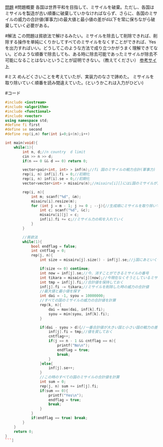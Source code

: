 <a href="http://judge.u-aizu.ac.jp/onlinejudge/description.jsp?id=2176">問題</a>
#問題概要
各国は世界平和を目指して、ミサイルを破棄。ただし、各国はミサイルを製造が古い順番に破棄していかなければならず、さらに、各国のミサイルの威力の合計値(軍事力)の最大値と最小値の差がd以下を常に保ちながら破棄していく必要がある。

#解法
この問題は貧欲法で解けるみたい。ミサイルを除去して削除できれば、削除する操作を単純にくりかしてすべてのミサイルをなくすことができれば、Yesを出力すればいい。どうしてこのような方法で成り立つかがうまく理解できてない。どのような順番で除去しても、ある時に除去可能であったミサイルが除去不可能になることはないということが証明できない。（教えてください）
<a href="http://acm-icpc.aitea.net/index.php?plugin=attach&refer=2009%2FPractice%2F%E6%A8%A1%E6%93%AC%E5%9C%B0%E5%8C%BA%E4%BA%88%E9%81%B8%2F%E8%AC%9B%E8%A9%95&openfile=b.pdf">参考サイト</a>

#ミス
めんどくさいことを考えていたが、実装力のなさで諦めた。
ミサイルを取り除いていく順番を読み間違えていた。(というかこれは入力がひどい)

#コード
```cpp
#include <iostream>
#include <algorithm>
#include <functional>
#include <vector>
using namespace std;
#define fi first
#define se second
#define rep(i,n) for(int i=0;i<(n);i++)

int main(void){
	while(1){
		int n, d;//n country  d limit
		cin >> n >> d;
		if(n == 0 && d == 0) return 0;

		vector<pair<int, int> > inf(n);//fi 国のミサイルの戦力合計(軍事力)　se　次に排除することができるミサイルの番号
		rep(i, n) inf[i].fi = 0;//初期化
		rep(i, n) inf[i].se = 0;//初期化
		vector<vector<int> > misairu(n);//misairu[i][]にはi国のミサイルが入る

		rep(i, n){
			int m; scanf("%d", &m);
			misairu[i].resize(m);
			for (int j = m - 1; j >= 0 ; --j){//生成順にミサイルを取り除いていくので、逆順に入れる
				int c; scanf("%d", &c);
				misairu[i][j] = c;
				inf[i].fi += c;//ミサイル力の和を入れていく
			}
		}

		//貧欲法
		while(1){
			bool endflag = false;
			int cntflag = 0;
			rep(j, n){
				int size = misairu[j].size() - inf[j].se;//j国にあといくつミサイルが残っているか

				if(size <= 0) continue;
				int now = inf[j].se;//今、消すことができるミサイルの番号
				int tikara = misairu[j][now];//今現在なくそうとしているミサイルの威力
				int tmp = inf[j].fi;//合計値を保持しておく
				inf[j].fi -= tikara;//ミサイルを削除した時の威力の合計値
				//最大値と最小値を探す
				int dai = -1, syou = 10000000;
				//すべての国のミサイルの威力の合計値を計算
				rep(k, n){
					dai = max(dai, inf[k].fi);
					syou = min(syou, inf[k].fi);
				}

				if(dai - syou > d){//一番合計値が大きい国と小さい国の戦力の差がdを超えていないかをチェック
					inf[j].fi = tmp;//値を戻しておく
					cntflag++;
					if(j == n - 1 && cntflag == n){
						printf("No\n");
						endflag = true;
						break;
					}  
				}else{
					inf[j].se++;
				}
				//この時のすべての国のミサイルの合計値を計算
				int sum = 0;
				rep(j, n) sum += inf[j].fi;
				if(sum == 0){
					printf("Yes\n");
					endflag = true;
					break;
				}
			}
			if(endflag == true) break;
		}
	}
	return 0;
}
```]